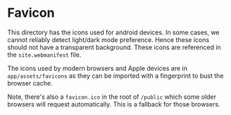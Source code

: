 # Favicon

This directory has the icons used for android devices. In
some cases, we cannot reliably detect light/dark mode preference. Hence these icons should not have a transparent background. These icons are
referenced in the `site.webmanifest` file.

The icons used by modern browsers and Apple devices are in `app/assets/favicons` as they can be imported with a fingerprint to bust the browser cache.

Note, there's also a `favicon.ico` in the root of `/public` which some older
browsers will request automatically. This is a fallback for those browsers.